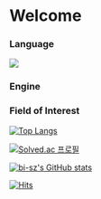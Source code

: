 # Welcome 

### Language
<img src="https://img.shields.io/badge/c%2B%2B-%2300599C.svg?&style=for-the-badge&logo=c%2B%2B&logoColor=white" />

### Engine

### Field of Interest


﻿[![Top Langs](https://github-readme-stats.vercel.app/api/top-langs/?username=rafaam11&langs_count=10&layout=compact&theme=graywhite)](https://github.com/rafaam11/rafaam11)﻿

[![Solved.ac 프로필](http://mazassumnida.wtf/api/v2/generate_badge?boj=dgrme21)](https://solved.ac/dgrme21)

[![bi-sz's GitHub stats](https://github-readme-stats.vercel.app/api?username=rafaam11&include_all_commits=true&show_icons=true&theme=graywhite)](https://github.com/rafaam11/github-readme-stats)

[![Hits](https://hits.seeyoufarm.com/api/count/incr/badge.svg?url=https%3A%2F%2Fgithub.com%2Frafaam11%2Fhit-counter&count_bg=%23405CF3&title_bg=%23555555&icon=&icon_color=%23E7E7E7&title=GitHub&edge_flat=false)](https://hits.seeyoufarm.com)
